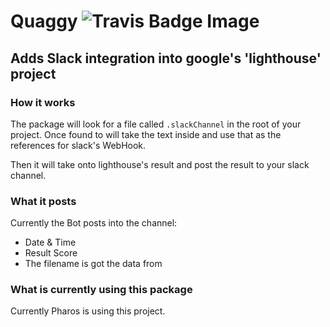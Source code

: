# Quaggy ![Travis Badge Image](https://travis-ci.org/Elliot-Evans-95/quaggy.svg?branch=master)

## Adds Slack integration into google's 'lighthouse' project

### How it works

The package will look for a file called `.slackChannel` in the root of your project.
Once found to will take the text inside and use that as the references for slack's WebHook.

Then it will take onto lighthouse's result and post the result to your slack channel.

### What it posts

Currently the Bot posts into the channel: 

* Date & Time
* Result Score
* The filename is got the data from

### What is currently using this package

Currently Pharos is using this project.